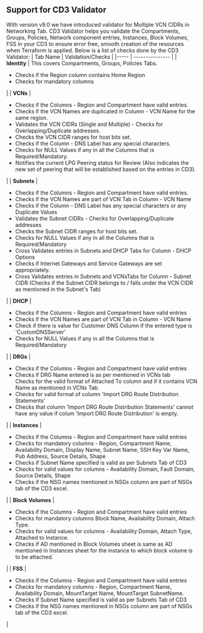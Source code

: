 ## Support for CD3 Validator
With version v9.0 we have introduced validator for Multiple VCN CIDRs in Networking Tab.
CD3 Validator helps you validate the Compartments, Groups, Policies, Network component entries, Instances, Block Volumes, FSS in your CD3 to ensure error free, smooth creation of the resources when Terraform is applied.
Below is a list of checks done by the CD3 Validator:
| Tab Name | Validation/Checks |
|----- | --------------- |
| **Identity** | This covers Compartments, Groups, Policies Tabs.<br><ul><li>Checks if the Region column contains Home Region</li><li>Checks for mandatory columns</li></ul> |
| **VCNs** | <ul><li>Checks if the Columns - Region and Compartment have valid entries.</li><li>Checks if the VCN Names are duplicated in Column - VCN Name for the same region.</li><li>Validates the VCN CIDRs (Single and Multiple) - Checks for Overlapping/Duplicate addresses.</li><li>Checks the VCN CIDR ranges for host bits set.</li><li> Checks if the Column - DNS Label has any special characters.</li><li>Checks for NULL Values if any in all the Columns that is Required/Mandatory.</li><li>Notifies the current LPG Peering status for Review (Also indicates the new set of peering that will be established based on the entries in CD3).</li></ul> |
| **Subnets** | <ul><li>Checks if the Columns - Region and Compartment have valid entries.</li><li>Checks if the VCN Names are part of VCN Tab in Column - VCN Name</li><li>Checks if the Column - DNS Label has any special characters or any Duplicate Values</li><li>Validates the Subnet CIDRs - Checks for Overlapping/Duplicate addresses</li><li>Checks the Subnet CIDR ranges for host bits set.</li><li>Checks for NULL Values if any in all the Columns that is Required/Mandatory</li><li>Cross Validates entries in Subnets and DHCP Tabs for Column - DHCP Options</li><li>Checks if Internet Gateways and Service Gateways are set appropriately.</li><li>Cross Validates entries in Subnets and VCNsTabs for Column - Subnet CIDR (Checks if the Subnet CIDR belongs to / falls under the VCN CIDR as mentioned in the Subnet's Tab)</li></ul> |
| **DHCP** | <ul><li>Checks if the Columns - Region and Compartment have valid entries</li><li>Checks if the VCN Names are part of VCN Tab in Column - VCN Name</li><li>Check if there is value for Customer DNS Column if the entered type is 'CustomDNSServer'</li><li>Checks for NULL Values if any in all the Columns that is Required/Mandatory</li></ul> | 
| **DRGs** | <ul><li>Checks if the Columns - Region and Compartment have valid entries</li><li>Checks if DRG Name entered is as per mentioned in VCNs tab</li>Checks for the valid format of Attached To column and if it contains VCN Name as mentioned in VCNs Tab.</li><li>Checks for valid format of column 'Import DRG Route Distribution Statements'</li><li>Checks that column 'Import DRG Route Distribution Statements' cannot have any value if colum 'Import DRG Route Distribution' is empty.</li></ul> |
| **Instances** | <ul><li>Checks if the Columns - Region and Compartment have valid entries</li><li>Checks for mandatory columns - Region, Compartment Name, Availability Domain, Display Name, Subnet Name, SSH Key Var Name, Pub Address, Source Details, Shape</li><li>Checks if Subnet Name specified is valid as per Subnets Tab of CD3</li><li>Checks for valid values for columns - Availability Domain, Fault Domain, Source Details, Shape</li><li>Checks if the NSG names mentioned in NSGs column are part of NSGs tab of the CD3 excel.</li></ul> |
| **Block Volumes** | <ul><li>Checks if the Columns - Region and Compartment have valid entries</li><li>Checks for mandatory columns Block Name, Availability Domain, Attach Type.</li><li>Checks for valid values for columns - Availability Domain, Attach Type, Attached to Instance.</li><li>Checks if AD mentioned in Block Volumes sheet is same as AD mentioned in Instances sheet for the instance to which block volume is to be attached.</li></ul> |
| **FSS** | <ul><li>Checks if the Columns - Region and Compartment have valid entries</li><li>Checks for mandatory columns - Region, Compartment Name, Availability Domain, MountTarget Name, MountTarget SubnetName.</li><li>Checks if Subnet Name specified is valid as per Subnets Tab of CD3</li><li>Checks if the NSG names mentioned in NSGs column are part of NSGs tab of the CD3 excel.</li></ul> |

